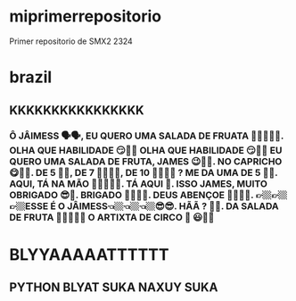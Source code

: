 
# miprimerrepositorio

Primer repositorio de SMX2 2324

# brazil

## KKKKKKKKKKKKKKKK

### Ô JÂIMESS 🗣🗣, EU QUERO UMA SALADA DE FRUATA 🍌🍏🍇🍓🤤. OLHA QUE HABILIDADE 😏🤠🧐 OLHA QUE HABILIDADE 😏🤠🧐 EU QUERO UMA SALADA DE FRUTA, JAMES 😉🍏🍇. NO CAPRICHO 😋👌🏼. DE 5 🖐🏼, DE 7 🖐🏼✌🏼, DE 10 🖐🏼🤚🏼 ? ME DA UMA DE 5 🤚🏼. AQUI, TÁ NA MÃO 👨🏼‍🍳🤝🍹. TÁ AQUI 🍹. ISSO JAMES, MUITO OBRIGADO 😎🤝. BRIGADO 👌🏼👍🏼. DEUS ABENÇOE 🙏🏼🙏🏼. 👉🏼👉🏼👉🏼ESSE É O JÂIMESS👈🏼👈🏼👈🏼😎😎. HÃÃ ? 🤨🤨. DA SALADA DE FRUTA 🍇🍹👨🏼‍🍳 O ARTIXTA DE CIRCO 🎪 😃🫱🏼

# BLYYAAAAATTTTTT

## PYTHON BLYAT SUKA NAXUY SUKA
